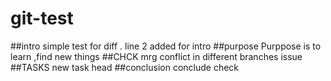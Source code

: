 # git-test

##intro
simple test for diff .
line 2 added for intro
##purpose
Purppose is to learn ,find new things 
##CHCK mrg conflict in different branches issue
##TASKS 
new task head
##conclusion
conclude check